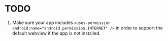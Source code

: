 # TODO

1. Make sure your app includes `<uses-permission android:name="android.permission.INTERNET" />` in order to support the default webview if the app is not installed.
